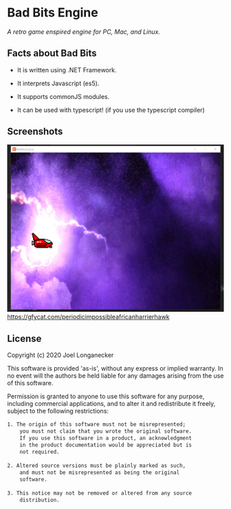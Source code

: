 # Bad Bits Engine

_A retro game enspired engine for PC, Mac, and Linux._

## Facts about Bad Bits

* It is written using .NET Framework.

* It interprets Javascript (es5).

* It supports commonJS modules.

* It can be used with typescript! (if you use the typescript compiler)

## Screenshots

![Screen shot of example game in action](docs/screen-shot-0.png)
https://gfycat.com/periodicimpossibleafricanharrierhawk

## License

Copyright (c) 2020 Joel Longanecker

This software is provided 'as-is', without any express or implied warranty. In no event will the authors be held liable for any damages arising from the use of this software.

Permission is granted to anyone to use this software for any purpose, including commercial applications, and to alter it and redistribute it freely, subject to the following restrictions:

    1. The origin of this software must not be misrepresented; 
        you must not claim that you wrote the original software. 
        If you use this software in a product, an acknowledgment 
        in the product documentation would be appreciated but is 
        not required.

    2. Altered source versions must be plainly marked as such, 
        and must not be misrepresented as being the original 
        software.

    3. This notice may not be removed or altered from any source 
        distribution.

